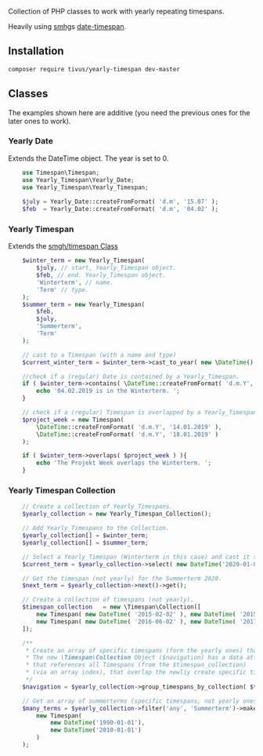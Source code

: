Collection of PHP classes to work with yearly repeating timespans.

Heavily using [smhg](https://github.com/smhg/)s [date-timespan](https://github.com/smhg/date-timespan-php).

## Installation
```bash
composer require tivus/yearly-timespan dev-master
```


## Classes

The examples shown here are additive (you need the previous ones for the later ones to work).

### Yearly Date

Extends the DateTime object. The year is set to 0.

```php
    use Timespan\Timespan;
    use Yearly_Timespan\Yearly_Date;
    use Yearly_Timespan\Yearly_Timespan;
    
    $july = Yearly_Date::createFromFormat( 'd.m', '15.07' );
    $feb  = Yearly_Date::createFromFormat( 'd.m', '04.02' );
```

### Yearly Timespan

Extends the [smgh/timespan Class](https://github.com/smhg/date-timespan-php#timespan)

```php
    $winter_term = new Yearly_Timespan(
        $july, // start, Yearly_Timespan object.
        $feb, // end. Yearly_Timespan object.
        'Winterterm', // name.
        'Term' // type.
    );
    $summer_term = new Yearly_Timespan(
        $feb,
        $july,
        'Summerterm',
        'Term'
    );

    // cast to a Timespan (with a name and type)
    $current_winter_term = $winter_term->cast_to_year( new \DateTime() );

    //check if a (regular) Date is contained by a Yearly_Timespan.
    if ( $winter_term->contains( \DateTime::createFromFormat( 'd.m.Y', '04.02.2019' ))) {
        echo '04.02.2019 is in the Winterterm. ';
    }

    // check if a (regular) Timespan is overlapped by a Yearly_Timespan.
    $project_week = new Timespan(
        \DateTime::createFromFormat( 'd.m.Y', '14.01.2019' ),
        \DateTime::createFromFormat( 'd.m.Y', '18.01.2019' )
    );

    if ( $winter_term->overlaps( $project_week ) ){
        echo 'The Projekt Week overlaps the Winterterm. ';
    }
```

### Yearly Timespan Collection

```php
    // Create a collection of Yearly_Timespans.
    $yearly_collection = new Yearly_Timespan_Collection();

    // Add Yearly_Timespans to the Collection.
    $yearly_collection[] = $winter_term;
    $yearly_collection[] = $summer_term;

    // Select a Yearly_Timespan (Winterterm in this case) and cast it to a year.
    $current_term = $yearly_collection->select( new DateTime('2020-01-01') )->get();

    // Get the timespan (not yearly) for the Summerterm 2020.
    $next_term = $yearly_collection->next()->get();

    // Create a collection of timespans (not yearly).
    $timespan_collection   = new \Timespan\Collection([
        new Timespan( new DateTime( '2015-02-02' ), new DateTime( '2015-07-06' ) ),
        new Timespan( new DateTime( '2016-06-02' ), new DateTime( '2017-04-06' ) )
    ]);

    /**
     * Create an array of specific timespans (form the yearly ones) that overlap our new $timespan_collection.
     * The new \Timespan\Collection Object ($navigation) has a data attribute 
     * that references all Timespans (from the $timespan_collection)
     * (via an array index), that overlap the newliy create specific timespans ( $navigation ).
     */
    $navigation = $yearly_collection->group_timespans_by_collection( $timespan_collection );

    // Get an array of summerterms (specific timespans, not yearly ones) that overlap the given timespan.
    $many_terms = $yearly_collection->filter('any', 'Summerterm')->make_all_timespans_between(
        new Timespan(
            new DateTime('1990-01-01'),
            new DateTime('2010-01-01')
        )
    );

```
